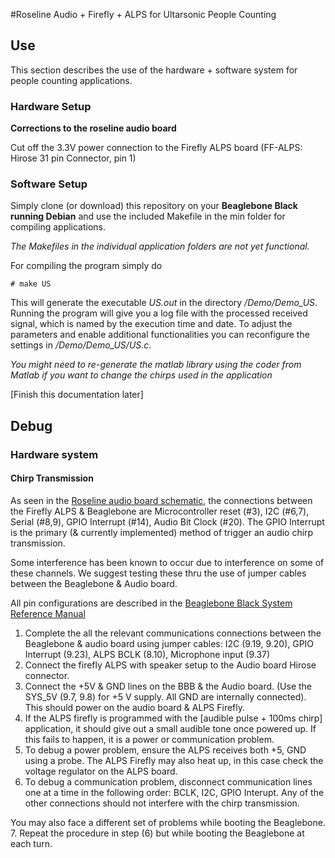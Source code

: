 #Roseline Audio + Firefly + ALPS for Ultarsonic People Counting

## Use
This section describes the use of the hardware + software system for people counting applications.

### Hardware Setup
**Corrections to the roseline audio board**

Cut off the 3.3V power connection to the Firefly ALPS board (FF-ALPS: Hirose 31 pin Connector, pin 1)

### Software Setup
Simply clone (or download) this repository on your **Beaglebone Black running Debian** and use the included Makefile in the min folder for compiling applications.

*The Makefiles in the individual application folders are not yet functional.*

For compiling the program simply do

	# make US

This will generate the executable *US.out* in the directory */Demo/Demo_US*. Running the program will give you a log file with the processed received signal, which is named by the execution time and date. To adjust the parameters and enable additional functionalities you can reconfigure the settings in */Demo/Demo_US/US.c*. 

*You might need to re-generate the matlab library using the coder from Matlab if you want to change the chirps used in the application*


[Finish this documentation later]

## Debug

### Hardware system

#### Chirp Transmission

As seen in the [Roseline audio board schematic](docs/Audio-Radio-Cape-v2_1.pdf), the connections between the Firefly ALPS & Beaglebone are Microcontroller reset (#3), I2C (#6,7), Serial (#8,9), GPIO Interrupt (#14), Audio Bit Clock (#20). The GPIO Interrupt is the primary (& currently implemented) method of trigger an audio chirp transmission.

Some interference has been known to occur due to interference on some of these channels. We suggest testing these thru the use of jumper cables between the Beaglebone & Audio board.

All pin configurations are described in the [Beaglebone Black System Reference Manual](https://github.com/CircuitCo/BeagleBone-Black/blob/master/BBB_SRM.pdf?raw=true)


1. Complete the all the relevant communications connections between 
the Beaglebone & audio board using jumper cables: I2C (9.19, 9.20), GPIO Interrupt (9.23), ALPS BCLK (8.10), Microphone input (9.37)
2. Connect the firefly ALPS with speaker setup to the Audio board Hirose connector.
3. Connect the +5V & GND lines on the BBB & the Audio board. (Use the SYS_5V (9.7, 9.8) for +5 V supply. All GND are internally connected). This should power on the audio board & ALPS Firefly.
4. If the ALPS firefly is programmed with the [audible pulse + 100ms chirp] application, it should give out a small audible tone once powered up. If this fails to happen, it is a power or communication problem.
5. To debug a power problem, ensure the ALPS receives both +5, GND using a probe. The ALPS Firefly may also heat up, in this case check the voltage regulator on the ALPS board.
6. To debug a communication problem, disconnect communication lines one at a time in the following order: BCLK, I2C, GPIO Interupt. Any of the other connections should not interfere with the chirp transmission.

You may also face a different set of problems while booting the Beaglebone.
7. Repeat the procedure in step (6) but while booting the Beaglebone at each turn.

